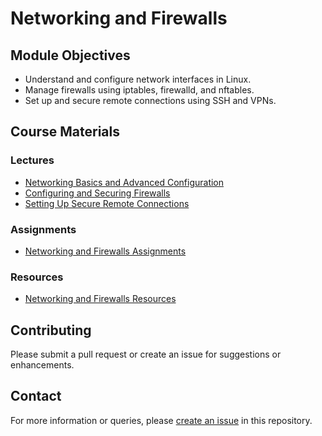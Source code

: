 # Networking and Firewalls

## Module Objectives

- Understand and configure network interfaces in Linux.
- Manage firewalls using iptables, firewalld, and nftables.
- Set up and secure remote connections using SSH and VPNs.

## Course Materials

### Lectures

- [Networking Basics and Advanced Configuration](Lectures/01_Networking_Basics_and_Advanced_Configuration.md)
- [Configuring and Securing Firewalls](Lectures/02_Configuring_and_Securing_Firewalls.md)
- [Setting Up Secure Remote Connections](Lectures/03_Setting_Up_Secure_Remote_Connections.md)

### Assignments

- [Networking and Firewalls Assignments](Assignments/05_Networking_and_Firewalls_Assignments.md)

### Resources

- [Networking and Firewalls Resources](Resources/05_Networking_and_Firewalls_Resources.md)

## Contributing

Please submit a pull request or create an issue for suggestions or enhancements.

## Contact

For more information or queries, please [create an issue](https://github.com/username/LinuxForCyberSecurityCourse/issues) in this repository.
